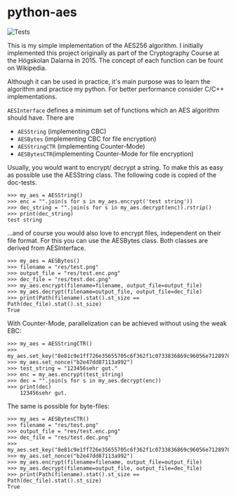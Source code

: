 
# python-aes

![Tests](https://circleci.com/gh/circleci/circleci-docs.svg?style=shield)


This is my simple implementation of the AES256 algorithm. 
I initially implemented this project originally as part of the
Cryptography Course at the Högskolan Dalarna in 2015. 
The concept of each function can be fount on Wikipedia.

Although it can be used in practice, it's main purpose was
 to learn the algorithm and practice my python. For better performance
consider C/C++ implementations. 


`AESInterface` defines a minimum set of functions which an AES algorithm should
have. There are 

- `AESString` (implementing CBC)
- `AESBytes` (implementing CBC for file encryption)
- `AESStringCTR` (implementing Counter-Mode)
- `AESBytesCTR`(implementing Counter-Mode for file encryption)


Usually, you would want to encrypt/ decrypt a string. 
To make this as easy as possible use the AESString class. 
The following code is copied of the doc-tests.

```
>>> my_aes = AESString()
>>> enc = "".join(s for s in my_aes.encrypt('test string'))
>>> dec_string = "".join(s for s in my_aes.decrypt(enc)).rstrip()
>>> print(dec_string)
test string
```
...and of course you would also love to encrypt files, 
independent on their file format. For this you can use the AESBytes class.
Both classes are derived from AESInterface.

```
>>> my_aes = AESBytes()
>>> filename = "res/test.png"
>>> output_file = "res/test.enc.png"
>>> dec_file = "res/test.dec.png"
>>> my_aes.encrypt(filename=filename, output_file=output_file)
>>> my_aes.decrypt(filename=output_file, output_file=dec_file)
>>> print(Path(filename).stat().st_size == Path(dec_file).stat().st_size)
True
```

With Counter-Mode, parallelization can be achieved without using the weak
EBC:
  
```
>>> my_aes = AESStringCTR()
>>> my_aes.set_key("8e81c9e1ff726e35655705c6f362f1c0733836869c96056e7128970171d26fe1")
>>> my_aes.set_nonce("b2e47dd87113a992")
>>> test_string = "123456sehr gut."
>>> enc = my_aes.encrypt(test_string)
>>> dec = "".join(s for s in my_aes.decrypt(enc))
>>> print(dec)
    123456sehr gut.
```

The same is possible for byte-files:

```
>>> my_aes = AESBytesCTR()
>>> filename = "res/test.png"
>>> output_file = "res/test.enc.png"
>>> dec_file = "res/test.dec.png"
>>> my_aes.set_key("8e81c9e1ff726e35655705c6f362f1c0733836869c96056e7128970171d26fe1")
>>> my_aes.set_nonce("b2e47dd87113a992")
>>> my_aes.encrypt(filename=filename, output_file=output_file)
>>> my_aes.decrypt(filename=output_file, output_file=dec_file)
>>> print(Path(filename).stat().st_size == Path(dec_file).stat().st_size)
True
```